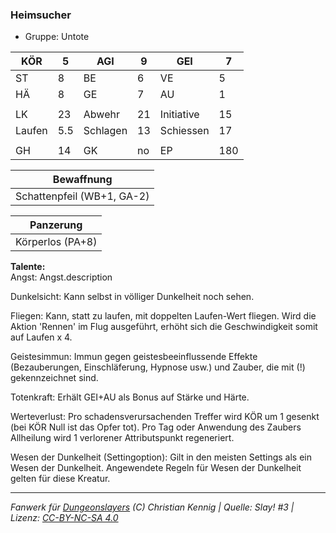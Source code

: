 ### Heimsucher  
- Gruppe: Untote  

| KÖR | 5 | AGI | 9 | GEI | 7 |
| --- | --- | --- | --- | --- | --- |
| ST | 8 | BE | 6 | VE | 5 |
| HÄ | 8 | GE | 7 | AU | 1 |
|  |  |  |  |  |  |
| LK | 23 | Abwehr | 21 | Initiative | 15 |
| Laufen | 5.5 | Schlagen | 13 | Schiessen | 17 |
|  |  |  |  |  |  |
| GH | 14 | GK | no | EP | 180 |


| Bewaffnung |
| --- |
| Schattenpfeil (WB+1, GA-2) |


| Panzerung |
| --- |
| Körperlos (PA+8) |


**Talente:**  
Angst: Angst.description

Dunkelsicht: Kann selbst in völliger Dunkelheit noch sehen.

Fliegen: Kann, statt zu laufen, mit doppelten Laufen-Wert fliegen. Wird die Aktion 'Rennen' im Flug ausgeführt, erhöht sich die Geschwindigkeit somit auf Laufen x 4.

Geistesimmun: Immun gegen geistesbeeinflussende Effekte (Bezauberungen, Einschläferung, Hypnose usw.) und Zauber, die mit (!) gekennzeichnet sind.

Totenkraft: Erhält GEI+AU als Bonus auf Stärke und Härte.

Werteverlust: Pro schadensverursachenden Treffer wird KÖR um 1 gesenkt (bei KÖR Null ist das Opfer tot). Pro Tag oder Anwendung des Zaubers Allheilung wird 1 verlorener Attributspunkt regeneriert.

Wesen der Dunkelheit (Settingoption): Gilt in den meisten Settings als ein Wesen der Dunkelheit. Angewendete Regeln für Wesen der Dunkelheit gelten für diese Kreatur.





___
*Fanwerk für [Dungeonslayers](https://www.dungeonslayers.net/) (C) Christian Kennig | Quelle: Slay! #3 | Lizenz: [CC-BY-NC-SA 4.0](https://creativecommons.org/licenses/by-nc-sa/4.0/deed.de)*